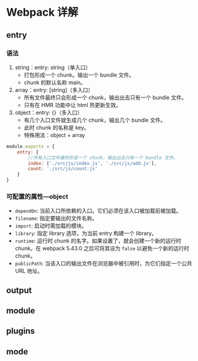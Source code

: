 # Webpack 详解

## entry

### 语法

1. string：entry: string（单入口）
   - 打包形成一个 chunk。输出一个 bundle 文件。
   - chunk 的默认名称 main。
2. array：entry: [string]（多入口）
   - 所有文件最终只会形成一个 chunk，输出出去只有一个 bundle 文件。
   - 只有在 HMR 功能中让 html 热更新生效。
3. object：entry: {}（多入口）
   - 有几个入口文件就生成几个 chunk，输出几个 bundle 文件。
   - 此时 chunk 的名称是 key。
   - 特殊用法：object + array

```js
module.exports = {
    entry: {
        //所有入口文件最终形成一个 chunk，输出出去只有一个 bundle 文件。
        index: ['./src/js/index.js', './src/js/add.js'],
        count: './src/js/count.js'
    }
}
```

### 可配置的属性—object

- `dependOn`: 当前入口所依赖的入口。它们必须在该入口被加载前被加载。
- `filename`: 指定要输出的文件名称。
- `import`: 启动时需加载的模块。
- `library`: 指定 library 选项，为当前 entry 构建一个 library。
- `runtime`: 运行时 chunk 的名字。如果设置了，就会创建一个新的运行时 chunk。在 webpack 5.43.0 之后可将其设为 `false` 以避免一个新的运行时 chunk。
- `publicPath`: 当该入口的输出文件在浏览器中被引用时，为它们指定一个公共 URL 地址。

## output

## module

## plugins

## mode